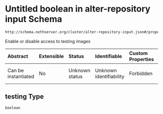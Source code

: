 # Untitled boolean in alter-repository input Schema

```txt
http://schema.nethserver.org/cluster/alter-repository-input.json#/properties/testing
```

Enable or disable access to testing images

| Abstract            | Extensible | Status         | Identifiable            | Custom Properties | Additional Properties | Access Restrictions | Defined In                                                                                  |
| :------------------ | :--------- | :------------- | :---------------------- | :---------------- | :-------------------- | :------------------ | :------------------------------------------------------------------------------------------ |
| Can be instantiated | No         | Unknown status | Unknown identifiability | Forbidden         | Allowed               | none                | [alter-repository-input.json\*](cluster/alter-repository-input.json "open original schema") |

## testing Type

`boolean`
